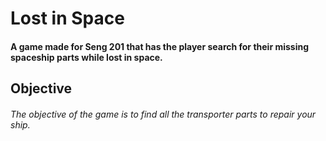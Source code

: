 # Lost in Space
#### A game made for Seng 201 that has the player search for their missing spaceship parts while lost in space.

## Objective
###### The objective of the game is to find all the transporter parts to repair your ship.

